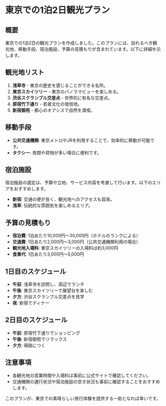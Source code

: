 # 東京での1泊2日観光プラン

## 概要
東京での1泊2日の観光プランを作成しました。このプランには、訪れるべき観光地、移動手段、宿泊施設、予算の見積もりが含まれています。以下に詳細を示します。

## 観光地リスト
1. **浅草寺** - 東京の歴史を感じることができる名所。
2. **東京スカイツリー** - 東京のパノラマビューを楽しめる。
3. **渋谷スクランブル交差点** - 世界的に有名な交差点。
4. **原宿竹下通り** - 若者文化の発信地。
5. **新宿御苑** - 都心のオアシスで自然を満喫。

## 移動手段
- **公共交通機関**: 東京メトロやJRを利用することで、効率的に移動が可能です。
- **タクシー**: 夜間や荷物が多い場合に便利です。

## 宿泊施設
宿泊施設の選定は、予算や立地、サービス内容を考慮して行います。以下のエリアをおすすめします。
- **新宿**: 交通の便が良く、観光地へのアクセスも容易。
- **浅草**: 伝統的な雰囲気を楽しめるエリア。

## 予算の見積もり
- **宿泊費**: 1泊あたり10,000円〜30,000円（ホテルのランクによる）
- **交通費**: 1日あたり2,000円〜3,000円（公共交通機関利用の場合）
- **観光地入場料**: 東京スカイツリーの入場料は約3,000円
- **食事代**: 1日あたり3,000円〜5,000円

## 1日目のスケジュール
- **午前**: 浅草寺を訪問し、周辺でランチ
- **午後**: 東京スカイツリーで展望台を楽しむ
- **夕方**: 渋谷スクランブル交差点を見学
- **夜**: 新宿でディナー

## 2日目のスケジュール
- **午前**: 原宿竹下通りでショッピング
- **午後**: 新宿御苑でリラックス
- **夕方**: 帰路につく

## 注意事項
- 各観光地の営業時間や入場料は事前に公式サイトで確認してください。
- 交通機関の運行状況や宿泊施設の空き状況も事前に確認することをおすすめします。

このプランが、東京での素晴らしい旅行体験を提供する一助となれば幸いです。